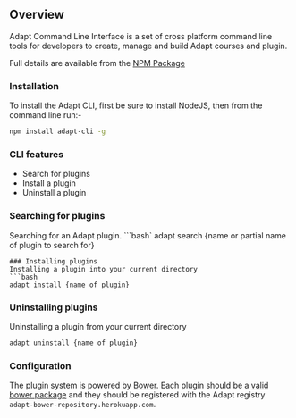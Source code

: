 ## Overview
Adapt Command Line Interface is a set of cross platform command line tools for developers to create, manage and build Adapt courses and plugin.

Full details are available from the [NPM Package](https://npmjs.org/package/adapt-cli)

### Installation
To install the Adapt CLI, first be sure to install NodeJS, then from the command line run:-
```bash
npm install adapt-cli -g
```

### CLI features
* Search for plugins
* Install a plugin
* Uninstall a plugin

### Searching for plugins
Searching for an Adapt plugin.
```bash`
adapt search {name or partial name of plugin to search for}
```
### Installing plugins
Installing a plugin into your current directory
```bash
adapt install {name of plugin}
```
### Uninstalling plugins
Uninstalling a plugin from your current directory
```bash
adapt uninstall {name of plugin}
````
### Configuration
The plugin system is powered by [Bower](https://bower.io). Each plugin should be a [valid bower package](http://bower.io/#defining-a-package) and they should be registered with the Adapt registry `adapt-bower-repository.herokuapp.com`.